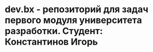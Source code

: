 # dev.bx - репозиторий для задач первого модуля университета разработки. Студент: Константинов Игорь